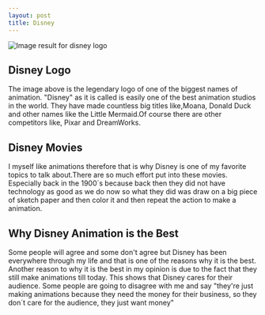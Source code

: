 ```yaml
---
layout: post
title: Disney
---
```


<img src="https://upload.wikimedia.org/wikipedia/commons/thumb/1/19/Disney-logo.jpg/640px-Disney-logo.jpg" alt="Image result for disney logo"/>

## Disney Logo

The image above is the legendary logo of one of the biggest names of animation. "Disney" as it is called is easily one of the best animation studios in the world. They have made countless big titles like,Moana, Donald Duck and other names like the Little Mermaid.Of course there are other competitors like, Pixar and DreamWorks.


## Disney Movies

I myself like animations therefore that is why Disney is one of my favorite topics to talk about.There are so much effort put into these movies. Especially back in the 1900´s because back then they did not have technology as good as we do now so what they did was draw on a big piece of sketch paper and then color it and then repeat the action to make a animation.


## Why Disney Animation is the Best

Some people will agree and some don't agree but Disney has been everywhere through my life and that is one of the reasons why it is the best. Another reason to why it is the best in my opinion is due to the fact that they still make animations till today. This shows that Disney cares for their audience. Some people are going to disagree with me and say "they're just making animations because they need the money for their business, so they don´t care for the audience, they just want money"
